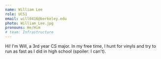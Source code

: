 ```yaml
---
name: William Lee
role: UCS1
email: will0416@berkeley.edu
photo: William_Lee.jpg
pronouns: He/Him
# team: Infrastructure
---
```

Hi! I'm Will, a 3rd year CS major. In my free time, I hunt for vinyls and try to run as fast as I did in high school (spoiler: I can't).